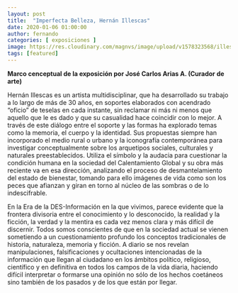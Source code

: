 ```yaml
---
layout: post
title:  "Imperfecta Belleza, Hernán Illescas"
date: 2020-01-06 01:00:00
author: fernando
categories: [ exposiciones ]
image: https://res.cloudinary.com/magnvs/image/upload/v1578323568/illescas_mkq0wf.jpg
tags: [featured]
---
```

**Marco cenceptual de la exposición por José Carlos Arias A. (Curador de arte)**

Hernán Illescas es un artista multidisciplinar, que ha desarrollado su trabajo a lo largo de más de 30 años, en soportes elaborados con acendrado “oficio” de teselas en cada instante, sin reclamar ni más ni menos que aquello que le es dado y que su casualidad hace coincidir con lo mejor.  A través de este diálogo entre el soporte y las formas ha explorado temas como la memoria, el cuerpo y la identidad. Sus propuestas siempre han incorporado el medio rural o urbano y la iconografía contemporánea para investigar conceptualmente sobre los arquetipos sociales, culturales y naturales preestablecidos. Utiliza el símbolo y la audacia para cuestionar la condición humana en la sociedad del Calentamiento Global y su obra más reciente va en esa dirección, analizando el proceso de desmantelamiento del estado de bienestar, tomando para ello imágenes de vida como son los peces que afianzan y giran en torno al núcleo de las sombras o de lo indescifrable.

En la Era de la DES-Información en la que vivimos, parece evidente que la frontera divisoria entre el conocimiento y lo desconocido, la realidad y la ficción, la verdad y la mentira es cada vez menos clara y más difícil de discernir. Todos somos conscientes de que en la sociedad actual se vienen sometiendo a un cuestionamiento profundo los conceptos tradicionales de historia, naturaleza, memoria y ficción. A diario se nos revelan manipulaciones, falsificaciones y ocultaciones intencionadas de la información que llegan al ciudadano en los ámbitos político, religioso, científico y en definitiva en todos los campos de la vida diaria, haciendo difícil interpretar o formarse una opinión no sólo de los hechos coetáneos sino también de los pasados y de los que están por llegar.
